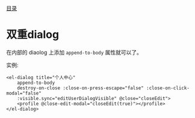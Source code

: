 [目录](./)
# 双重dialog

在内部的 diaolog 上添加 `append-to-body` 属性就可以了。

实例:
```
<el-dialog title="个人中心"
	append-to-body
	destroy-on-close :close-on-press-escape="false" :close-on-click-modal="false"
	:visible.sync="editUserDialogVisible" @close="closeEdit">
	<profile @close-edit-modal="closeEdit(true)"></profile>
</el-dialog>
```
